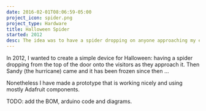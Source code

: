 ```yaml
---
date: 2016-02-01T08:06:59-05:00
project_icon: spider.png
project_type: Hardware
title: Halloween Spider
started: 2012
desc: The idea was to have a spider dropping on anyone approaching my entrance door and with an arduino.
---
```


In 2012, I wanted to create a simple device for Halloween: having a spider dropping from the top of the door onto the visitors as they approach it. Then Sandy (the hurricane) came and it has been frozen since then ...

Nonetheless I have made a prototype that is working nicely and using mostly Adafruit components.

TODO: add the BOM, arduino code and diagrams.